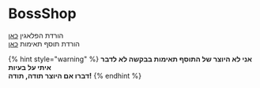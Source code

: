 # BossShop

הורדת הפלאגין [כאן](https://www.spigotmc.org/resources/bossshoppro-the-most-powerful-chest-gui-shop-menu-plugin.222/)\
הורדת תוסף תאימות [כאן](https://www.spigotmc.org/resources/itemsadder-bossshop-integration.72396/)

{% hint style="warning" %}
**אני לא היוצר של התוסף תאימות בבקשה לא לדבר איתי על בעיות** \
**דברו אם היוצר תודה, תודה!**
{% endhint %}
